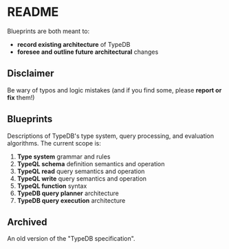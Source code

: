 # README

Blueprints are both meant to:

* **record existing architecture** of TypeDB
* **foresee and outline future architectural** changes

## Disclaimer 

Be wary of typos and logic mistakes (and if you find some, please **report or fix** them!)

## Blueprints

Descriptions of TypeDB's type system, query processing, and evaluation algorithms. The current scope is:

1. **Type system** grammar and rules
2. **TypeQL schema** definition semantics and operation
3. **TypeQL read** query semantics and operation
4. **TypeQL write** query semantics and operation
5. **TypeQL function** syntax
6. **TypeDB query planner** architecture
7. **TypeDB query execution** architecture

## Archived

An old version of the "TypeDB specification".
